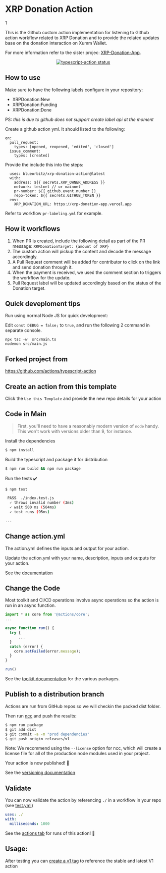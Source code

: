 # XRP Donation Action

1

This is the Github custom action implementation for listening to Github action workflow related to XRP Donation and to provide the related updates base on the donation interaction on Xumm Wallet.

For more information refer to the sister projec: [XRP-Donation-App](https://github.com/blueorbitz/xrp-donation-app).

<p align="center">
  <a href="https://github.com/actions/typescript-action/actions"><img alt="typescript-action status" src="https://github.com/actions/typescript-action/workflows/build-test/badge.svg"></a>
</p>

## How to use

Make sure to have the following labels configure in your repository:
- XRPDonation:New
- XRPDonation:Funding
- XRPDonation:Done

PS: *this is due to github does not support create label api at the moment*

Create a github action yml. It should listed to the following:
```
on:
  pull_request:
    types: [opened, reopened, 'edited', 'closed']
  issue_comment:
    types: [created]
```

Provide the include this into the steps:
```
  uses: blueorbitz/xrp-donation-action@latest
  with:
    address: ${{ secrets.XRP_OWNER_ADDRESS }}
    network: testnet // or mainnet
    pr-number: ${{ github.event.number }}
    repo-token: ${{ secrets.GITHUB_TOKEN }}
  env:
    XRP_DONATION_URL: https://xrp-donation-app.vercel.app
```

Refer to workflow `pr-labeling.yml` for example.

## How it workflows

1. When PR is created, include the following detail as part of the PR message: `XRPDonationTarget: {amount of XRP}`
1. The custom action will pickup the content and decode the message accordingly.
1. A Pull Request comment will be added for contributor to click on the link and send donation through it.
1. When the payment is received, we used the comment section to triggers the workflow for the update.
1. Pull Request label will be updated accordingly based on the status of the Donation target.

## Quick deveploment tips
Run using normal Node JS for quick development:

Edit `const DEBUG = false;` to `true`, and run the following 2 command in separate console.
```
npx tsc -w  src/main.ts
nodemon src/main.js
```

## Forked project from 
https://github.com/actions/typescript-action

## Create an action from this template

Click the `Use this Template` and provide the new repo details for your action

## Code in Main

> First, you'll need to have a reasonably modern version of `node` handy. This won't work with versions older than 9, for instance.

Install the dependencies  
```bash
$ npm install
```

Build the typescript and package it for distribution
```bash
$ npm run build && npm run package
```

Run the tests :heavy_check_mark:  
```bash
$ npm test

 PASS  ./index.test.js
  ✓ throws invalid number (3ms)
  ✓ wait 500 ms (504ms)
  ✓ test runs (95ms)

...
```

## Change action.yml

The action.yml defines the inputs and output for your action.

Update the action.yml with your name, description, inputs and outputs for your action.

See the [documentation](https://help.github.com/en/articles/metadata-syntax-for-github-actions)

## Change the Code

Most toolkit and CI/CD operations involve async operations so the action is run in an async function.

```javascript
import * as core from '@actions/core';
...

async function run() {
  try { 
      ...
  } 
  catch (error) {
    core.setFailed(error.message);
  }
}

run()
```

See the [toolkit documentation](https://github.com/actions/toolkit/blob/master/README.md#packages) for the various packages.

## Publish to a distribution branch

Actions are run from GitHub repos so we will checkin the packed dist folder. 

Then run [ncc](https://github.com/zeit/ncc) and push the results:
```bash
$ npm run package
$ git add dist
$ git commit -a -m "prod dependencies"
$ git push origin releases/v1
```

Note: We recommend using the `--license` option for ncc, which will create a license file for all of the production node modules used in your project.

Your action is now published! :rocket: 

See the [versioning documentation](https://github.com/actions/toolkit/blob/master/docs/action-versioning.md)

## Validate

You can now validate the action by referencing `./` in a workflow in your repo (see [test.yml](.github/workflows/test.yml))

```yaml
uses: ./
with:
  milliseconds: 1000
```

See the [actions tab](https://github.com/actions/typescript-action/actions) for runs of this action! :rocket:

## Usage:

After testing you can [create a v1 tag](https://github.com/actions/toolkit/blob/master/docs/action-versioning.md) to reference the stable and latest V1 action
